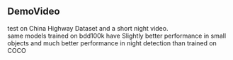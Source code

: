 ## DemoVideo
test on China Highway Dataset and a short night video.  
same models trained on bdd100k have Slightly better performance in small objects and much better performance in night detection than trained on COCO

